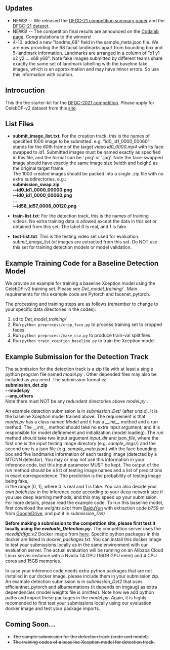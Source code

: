 ## Updates ##  
* NEWS! -- We released the [DFGC-21 competition summary paper](https://arxiv.org/abs/2106.01217) and the [DFGC-21 dataset](https://github.com/bomb2peng/DFGC_starterkit/tree/master/DFGC-21%20dataset).
* NEWS! -- The competition final results are announced on the [Codalab page](https://competitions.codalab.org/competitions/29583#learn_the_details-final-results). Congratulations to the winners!
* 4-10: added a new "landms_68" field in the sample_meta.json file. We are now providing the 68 facial landmarks apart from bounding box and 5-landmark information. Landmarks are arranged in a column of "x1 y1 x2 y2 ... x68 y68". Note fake images submitted by different teams share exactly the same set of landmark labelling with the baseline fake images, which is an approximation and may have minor errors. So use this information with caution.

## Introcuction ##  
This the the starter-kit for the [DFGC-2021 competition](https://competitions.codalab.org/competitions/29548).
Please apply for CelebDF-v2 dataset from this [site](https://github.com/yuezunli/celeb-deepfakeforensics).

## List Files ##
* **submit_image_list.txt**: For the creation track, this is the names of specified 1000 image to be submitted. e.g. "id0_id1_0000_00060" 
stands for the *60*th frame of the target video *id0_0000.mp4* with its face swapped to *id1*. Submitted images must be 
named exactly as specified in this file, and the format can be '.png' or '.jpg'. Note the face-swapped image should have
exactly the same image size (width and height) as the original target frame.  
The 1000 created images should be packed into a single .zip file with no extra subdirectories. e.g.:  
**submission_swap.zip  
--id0_id1_0000_00000.png  
--id0_id1_0000_00060.png  
...  
--id58_id57_0008_00120.png**

* **train-list.txt**: For the detection track, this is the names of training videos. No extra training data is allowed 
except the data in this set or obtained from this set. The label 0 is real, and 1 is fake.

* **test-list.txt**: This is the testing video set used for evaluation. *submit_image_list.txt* images are extracted from 
this set. Do NOT use this set for training detection models or model validation.

## Example Training Code for a Baseline Detection Model ##
We provide an example for training a baseline Xception model using the CelebDF-v2 training set. Please see *Det_model_training/* .
Main requirements for this example code are Pytorch and facenet_pytorch.

The processing and training steps are as follows (remember to change to your specific data directories in the codes):  
1. cd to *Det_model_training/*  
2. Run `python preprocess/crop_face.py` to process training set to cropped faces.  
3. Run `python preprocess/make_csv.py` to produce train-val split files.
4. Run `python train_xception_baseline.py` to train the Xception model.

## Example Submission for the Detection Track ##
The submission for the detection track is a zip file with at least a single python program file named *model.py* . Other 
depended files may also be included as you need. The submission format is:  
**submission_det.zip  
--model.py  
--any_others**  
Note there must NOT be any redundant directories above *model.py* .

An example detection submission is in *submission_Det/* (after unzip). It is the baseline Xception model trained above. 
The requirement is that *model.py* has a class named *Model* and it has a *\_\_init\_\_* method and a *run* method. 
The *\_\_init\_\_* method should take no extra input argument, and it is responsible for model definement and initialization 
(model loading). The *run* method should take two input argument *input_dir* and *json_file*, where the first one is the 
input testing image directory (e.g. *sample_imgs/*) and the second one is a json file (e.g. *sample_meta.json*) with 
the face bounding box and five landmarks information 
of each testing image (detected by a MTCNN detector). You may or may not use this information in your inference code, 
but this input parameter MUST be kept. The output of the *run* method should be a list of testing image names and 
a list of predictions in exact correspondence. The prediction is the probability of testing image being fake,  
in the range [0, 1], where 0 is real and 1 is fake. You can also decide your own *batchsize* in the inference code according to your deep 
network size if you use deep learning methods, and this may speed up your submission. For more details, please read the 
example code. To run this baseline model, first download the *weights.ckpt* from [BaiduYun](https://pan.baidu.com/s/1GTGQ5qYad99JrdltQM6UKg) 
with extraction code *b759* or from [GoogleDrive](https://drive.google.com/file/d/1ieyYi2Vyd7d_QrbV6YNQeui5OvalWPEj/view?usp=sharing),
 and put it in *submission_Det/* .

**Before making a submission to the competition site, please first test it locally using the *evaluate_Detection.py*.** 
The competition server uses the *nicedif/dfgc:v2* Docker image from [here](https://hub.docker.com/layers/nicedif/dfgc/v2/images/sha256-1fcbe55a19a24ec31495ed713bb00f276ec95c8cae3cbf6964cc2bb079c87a33?context=explore).
Specific python packages in this docker are listed in *docker_packages.txt*. 
You can install this docker image to test your submissions locally as in the same environment with our evaluation server. 
The actual evaluation will be running on an Alibaba Cloud Linux server instance with a Nvidia T4 GPU (16GB GPU mem) and 
4 CPU cores and 15GB memories.

In case your inference code needs extra python packages that are not installed in our docker image, please include them in your submission zip. 
An example detection submission is in *submission_Det2* that uses efficientnet_pytorch and albumentations (it depends on imgaug) as extra dependencies 
(model weights file is omitted). 
Note how we add python paths and import these packages in the *model.py*. Again, it is highly recomended to first test your submissions locally using 
our evaluation docker image and test your package imports.

## Coming Soon... ##
* ~~The sample submission for the detection track (code and model).~~ 
* ~~The training codes of a baseline Xception model for detection track.~~
